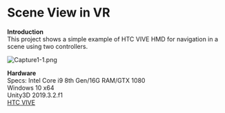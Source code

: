 # Scene View in VR

**Introduction**  
This project shows a simple example of HTC VIVE HMD for navigation in a scene using two controllers.

![Capture1-1.png](https://github.com/HugoNip/SceneView_Unity3D/blob/master/figure/Capture1-1.png)

**Hardware**  
Specs: Intel Core i9 8th Gen/16G RAM/GTX 1080  
Windows 10 x64  
Unity3D 2019.3.2.f1  
[HTC VIVE](https://www.vive.com/us/product/vive/)  
